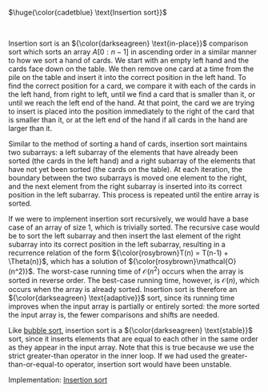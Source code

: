 $\huge{\color{cadetblue} \text{Insertion sort}}$

<br/>

Insertion sort is an ${\color{darkseagreen} \text{in-place}}$ comparison sort which sorts an array $A[0:n-1]$ in ascending order in a similar manner to how we sort a hand of cards. We start with an empty left hand and the cards face down on the table. We then remove one card at a time from the pile on the table and insert it into the correct position in the left hand. To find the correct position for a card, we compare it with each of the cards in the left hand, from right to left, until we find a card that is smaller than it, or until we reach the left end of the hand. At that point, the card we are trying to insert is placed into the position immediately to the right of the card that is smaller than it, or at the left end of the hand if all cards in the hand are larger than it.

Similar to the method of sorting a hand of cards, insertion sort maintains two subarrays: a left subarray of the elements that have already been sorted (the cards in the left hand) and a right subarray of the elements that have not yet been sorted (the cards on the table). At each iteration, the boundary between the two subarrays is moved one element to the right, and the next element from the right subarray is inserted into its correct position in the left subarray. This process is repeated until the entire array is sorted.  

If we were to implement insertion sort recursively, we would have a base case of an array of size 1, which is trivially sorted. The recursive case would be to sort the left subarray and then insert the last element of the right subarray into its correct position in the left subarray, resulting in a recurrence relation of the form ${\color{rosybrown}T(n) = T(n-1) + \Theta(n)}$, which has a solution of ${\color{rosybrown}\mathcal{O}(n^2)}$. The worst-case running time of $\mathcal{O}(n^2)$ occurs when the array is sorted in reverse order. The best-case running time, however, is $\mathcal{O}(n)$, which occurs when the array is already sorted. Insertion sort is therefore an ${\color{darkseagreen} \text{adaptive}}$ sort, since its running time improves when the input array is partially or entirely sorted: the more sorted the input array is, the fewer comparisons and shifts are needed.

Like [bubble sort](https://github.com/pl3onasm/CLRS/tree/main/algorithms/sorting/bubble-sort/), insertion sort is a ${\color{darkseagreen} \text{stable}}$ sort, since it inserts elements that are equal to each other in the same order as they appear in the input array. Note that this is true because we use the strict greater-than operator in the inner loop. If we had used the greater-than-or-equal-to operator, insertion sort would have been unstable.

Implementation: [Insertion sort](insertionsort.c)
